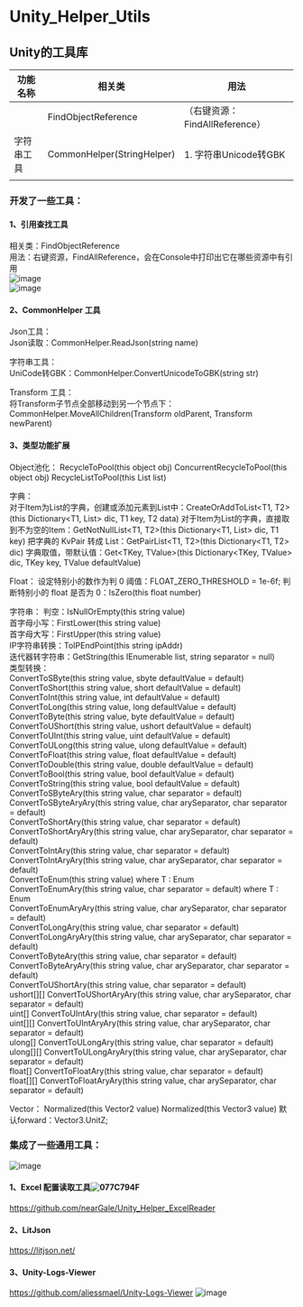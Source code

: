 # Unity_Helper_Utils
## Unity的工具库

| 功能名称     | 相关类              | 用法                           |
| ------------ | ------------------- | ------------------------------ |
|  | FindObjectReference | （右键资源：FindAllReference） |
|    字符串工具 |  CommonHelper(StringHelper)   |  1. 字符串Unicode转GBK    |
|              |                     |                                |

### 开发了一些工具：

#### 1、引用查找工具  
相关类：FindObjectReference  
用法：右键资源，FindAllReference，会在Console中打印出它在哪些资源中有引用  
![image](https://github.com/user-attachments/assets/b8193f38-436c-4a25-9578-3b83974119d7)  
![image](https://github.com/user-attachments/assets/eebf0b09-e296-4652-b1d3-c66d7ecbdc78)

#### 2、CommonHelper 工具
Json工具：  
Json读取：CommonHelper.ReadJson(string name)  

字符串工具：  
UniCode转GBK：CommonHelper.ConvertUnicodeToGBK(string str)  

Transform 工具：  
将Transform子节点全部移动到另一个节点下：CommonHelper.MoveAllChildren(Transform oldParent, Transform newParent)  

#### 3、类型功能扩展
Object池化：
RecycleToPool(this object obj)
ConcurrentRecycleToPool(this object obj)
RecycleListToPool<T>(this List<T> list)

字典：  
对于Item为List的字典，创建或添加元素到List中：CreateOrAddToList<T1, T2>(this Dictionary<T1, List<T2>> dic, T1 key, T2 data)
对于Item为List的字典，直接取到不为空的Item：GetNotNullList<T1, T2>(this Dictionary<T1, List<T2>> dic, T1 key)
把字典的 KvPair 转成 List：GetPairList<T1, T2>(this Dictionary<T1, T2> dic)
字典取值，带默认值：Get<TKey, TValue>(this Dictionary<TKey, TValue> dic, TKey key, TValue defaultValue)

Float：
设定特别小的数作为判 0 阈值：FLOAT_ZERO_THRESHOLD = 1e-6f;
判断特别小的 float 是否为 0：IsZero(this float number)

字符串：
判空：IsNullOrEmpty(this string value)  
首字母小写：FirstLower(this string value)  
首字母大写：FirstUpper(this string value)  
IP字符串转换：ToIPEndPoint(this string ipAddr)  
迭代器转字符串：GetString<T>(this IEnumerable<T> list, string separator = null)  
类型转换：  
ConvertToSByte(this string value, sbyte defaultValue = default)  
ConvertToShort(this string value, short defaultValue = default)  
ConvertToInt(this string value, int defaultValue = default)  
ConvertToLong(this string value, long defaultValue = default)  
ConvertToByte(this string value, byte defaultValue = default)  
ConvertToUShort(this string value, ushort defaultValue = default)  
ConvertToUInt(this string value, uint defaultValue = default)  
ConvertToULong(this string value, ulong defaultValue = default)  
ConvertToFloat(this string value, float defaultValue = default)  
ConvertToDouble(this string value, double defaultValue = default)  
ConvertToBool(this string value, bool defaultValue = default)  
ConvertToString(this string value, bool defaultValue = default)  
ConvertToSByteAry(this string value, char separator = default)  
ConvertToSByteAryAry(this string value, char arySeparator, char separator = default)  
ConvertToShortAry(this string value, char separator = default)  
ConvertToShortAryAry(this string value, char arySeparator, char separator = default)  
ConvertToIntAry(this string value, char separator = default)  
ConvertToIntAryAry(this string value, char arySeparator, char separator = default)  
ConvertToEnum<T>(this string value) where T : Enum  
ConvertToEnumAry<T>(this string value, char separator = default) where T : Enum  
ConvertToEnumAryAry<T>(this string value, char arySeparator, char separator = default)  
ConvertToLongAry(this string value, char separator = default)  
ConvertToLongAryAry(this string value, char arySeparator, char separator = default)  
ConvertToByteAry(this string value, char separator = default)  
ConvertToByteAryAry(this string value, char arySeparator, char separator = default)  
ConvertToUShortAry(this string value, char separator = default)  
ushort[][] ConvertToUShortAryAry(this string value, char arySeparator, char separator = default)  
uint[] ConvertToUIntAry(this string value, char separator = default)  
uint[][] ConvertToUIntAryAry(this string value, char arySeparator, char separator = default)  
ulong[] ConvertToULongAry(this string value, char separator = default)  
ulong[][] ConvertToULongAryAry(this string value, char arySeparator, char separator = default)  
float[] ConvertToFloatAry(this string value, char separator = default)  
float[][] ConvertToFloatAryAry(this string value, char arySeparator, char separator = default)  


Vector：
Normalized(this Vector2 value)
Normalized(this Vector3 value)
默认forward：Vector3.UnitZ;

### 集成了一些通用工具：  
![image](https://github.com/user-attachments/assets/d35d4c6d-854c-425f-95c6-bfc18c7b63e6)

#### 1、Excel 配置读取工具![077C794F](https://github.com/user-attachments/assets/4325a005-bf27-47ab-af33-ae0355251f8a)
  
https://github.com/nearGale/Unity_Helper_ExcelReader

#### 2、LitJson  
https://litjson.net/  

#### 3、Unity-Logs-Viewer
https://github.com/aliessmael/Unity-Logs-Viewer
![image](https://github.com/user-attachments/assets/c355a6d0-ffc1-4553-b74e-9a487f0ff9ed)

